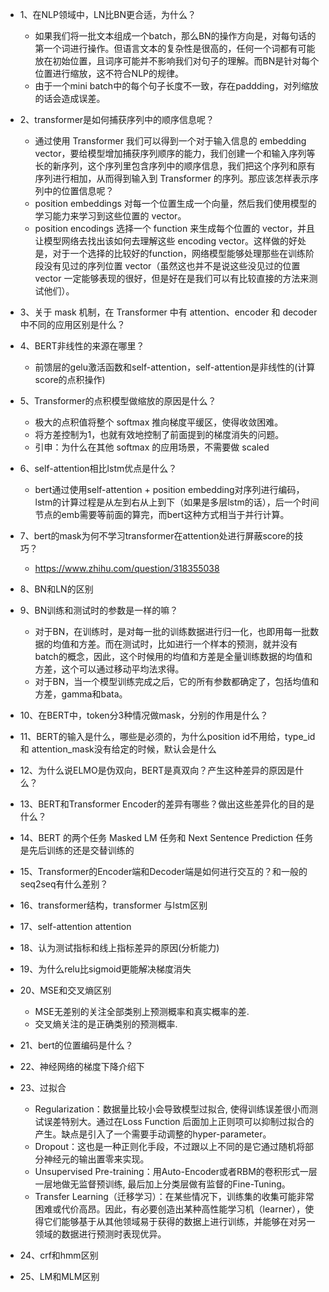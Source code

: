 - 1、在NLP领域中，LN比BN更合适，为什么？
    - 如果我们将一批文本组成一个batch，那么BN的操作方向是，对每句话的第一个词进行操作。但语言文本的复杂性是很高的，任何一个词都有可能放在初始位置，且词序可能并不影响我们对句子的理解。而BN是针对每个位置进行缩放，这不符合NLP的规律。
    - 由于一个mini batch中的每个句子长度不一致，存在paddding，对列缩放的话会造成误差。
    
- 2、transformer是如何捕获序列中的顺序信息呢？
    - 通过使用 Transformer 我们可以得到一个对于输入信息的 embedding vector，要给模型增加捕获序列顺序的能力，我们创建一个和输入序列等长的新序列，这个序列里包含序列中的顺序信息，我们把这个序列和原有序列进行相加，从而得到输入到 Transformer 的序列。那应该怎样表示序列中的位置信息呢？
    - position embeddings 对每一个位置生成一个向量，然后我们使用模型的学习能力来学习到这些位置的 vector。
    - position encodings 选择一个 function 来生成每个位置的 vector，并且让模型网络去找出该如何去理解这些 encoding vector。这样做的好处是，对于一个选择的比较好的function，网络模型能够处理那些在训练阶段没有见过的序列位置 vector（虽然这也并不是说这些没见过的位置 vector 一定能够表现的很好，但是好在是我们可以有比较直接的方法来测试他们）。
    
- 3、关于 mask 机制，在 Transformer 中有 attention、encoder 和 decoder 中不同的应用区别是什么？

- 4、BERT非线性的来源在哪里？
    - 前馈层的gelu激活函数和self-attention，self-attention是非线性的(计算score的点积操作)
    
- 5、Transformer的点积模型做缩放的原因是什么？
    - 极大的点积值将整个 softmax 推向梯度平缓区，使得收敛困难。
    - 将方差控制为1，也就有效地控制了前面提到的梯度消失的问题。
    - 引申：为什么在其他 softmax 的应用场景，不需要做 scaled
    
- 6、self-attention相比lstm优点是什么？
    - bert通过使用self-attention + position embedding对序列进行编码，lstm的计算过程是从左到右从上到下（如果是多层lstm的话），后一个时间节点的emb需要等前面的算完，而bert这种方式相当于并行计算。
    
- 7、bert的mask为何不学习transformer在attention处进行屏蔽score的技巧？
    - https://www.zhihu.com/question/318355038
    
- 8、BN和LN的区别

- 9、BN训练和测试时的参数是一样的嘛？
    - 对于BN，在训练时，是对每一批的训练数据进行归一化，也即用每一批数据的均值和方差。而在测试时，比如进行一个样本的预测，就并没有batch的概念，因此，这个时候用的均值和方差是全量训练数据的均值和方差，这个可以通过移动平均法求得。
    - 对于BN，当一个模型训练完成之后，它的所有参数都确定了，包括均值和方差，gamma和bata。
- 10、在BERT中，token分3种情况做mask，分别的作用是什么？

- 11、BERT的输入是什么，哪些是必须的，为什么position id不用给，type_id 和 attention_mask没有给定的时候，默认会是什么
- 12、为什么说ELMO是伪双向，BERT是真双向？产生这种差异的原因是什么？
- 13、BERT和Transformer Encoder的差异有哪些？做出这些差异化的目的是什么？
- 14、BERT 的两个任务 Masked LM 任务和 Next Sentence Prediction 任务是先后训练的还是交替训练的
- 15、Transformer的Encoder端和Decoder端是如何进行交互的？和一般的seq2seq有什么差别？
- 16、transformer结构，transformer 与lstm区别
- 17、self-attention attention
- 18、认为测试指标和线上指标差异的原因(分析能力)
- 19、为什么relu比sigmoid更能解决梯度消失
- 20、MSE和交叉熵区别
    - MSE无差别的关注全部类别上预测概率和真实概率的差.
    - 交叉熵关注的是正确类别的预测概率.
- 21、bert的位置编码是什么？
- 22、神经网络的梯度下降介绍下
- 23、过拟合
	- Regularization：数据量比较小会导致模型过拟合, 使得训练误差很小而测试误差特别大。通过在Loss Function 后面加上正则项可以抑制过拟合的产生。缺点是引入了一个需要手动调整的hyper-parameter。
	- Dropout：这也是一种正则化手段，不过跟以上不同的是它通过随机将部分神经元的输出置零来实现。
	- Unsupervised Pre-training：用Auto-Encoder或者RBM的卷积形式一层一层地做无监督预训练, 最后加上分类层做有监督的Fine-Tuning。
	- Transfer Learning（迁移学习）：在某些情况下，训练集的收集可能非常困难或代价高昂。因此，有必要创造出某种高性能学习机（learner），使得它们能够基于从其他领域易于获得的数据上进行训练，并能够在对另一领域的数据进行预测时表现优异。


- 24、crf和hmm区别
- 25、LM和MLM区别